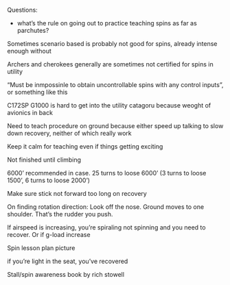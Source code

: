 Questions:
- what’s the rule on going out to practice teaching spins as far as parchutes?

Sometimes scenario based is probably not good for spins, already intense enough without

Archers and cherokees generally are sometimes not certified for spins in utility 

“Must be inmpossinle to obtain uncontrollable spins with any control inputs”, or something like this 

C172SP G1000 is hard to get into the utility catagoru because weoght of avionics in back

Need to teach procedure on ground because either speed up talking to slow down recovery, neither of which really work

Keep it calm for teaching even if things getting exciting 

Not finished until climbing 

6000’ recommended in case. 25 turns to loose 6000’ (3 turns to loose 1500’, 6 turns to loose 2000’)

Make sure stick not forward too long on recovery 

On finding rotation direction: Look off the nose. Ground moves to one shoulder. That’s the rudder you push. 

If airspeed is increasing, you’re spiraling not spinning and you need to recover. Or if g-load increase 

Spin lesson plan picture 

if you’re light in the seat, you’ve recovered 

Stall/spin awareness book by rich stowell 

